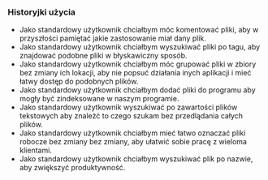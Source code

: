 ### Historyjki użycia
*   Jako standardowy użytkownik chciałbym móc komentować pliki, aby w przyszłości pamiętać jakie zastosowanie miał dany plik.
*   Jako standardowy użytkownik chciałbym wyszukiwać pliki po tagu, aby znajdować podobne pliki w błyskawiczny sposób.
*   Jako standardowy użytkownik chciałbym móc grupować pliki w zbiory bez zmiany ich lokacji, aby nie popsuć działania inych aplikacji i mieć łatwy dostęp do podobnych plików.
*   Jako standardowy użytkownik chciałbym dodać pliki do programu aby mogły być zindeksowane w naszym programie.
*   Jako standardowy użytkownik wyszukiwać po zawartości plików tekstowych aby znależć to czego szukam bez przedlądania całych plików.
*   Jako standardowy użytkownik chciałbym mieć łatwo oznaczać pliki robocze bez zmiany bez zmiany, aby ułatwić sobie pracę z wieloma klientami.
*   Jako standardowy użytkownik chciałbym wyszukiwać plik po nazwie, aby zwiększyć produktywność.